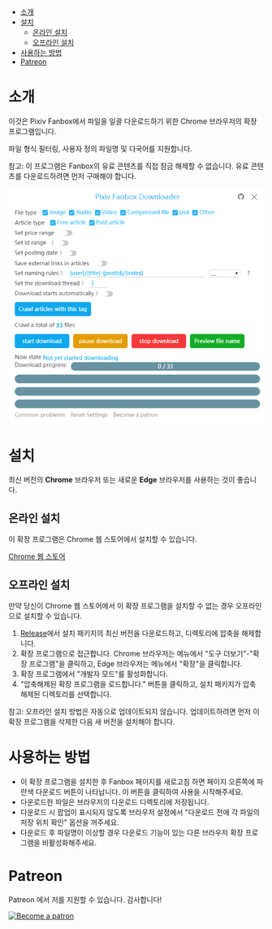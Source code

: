 <!-- TOC -->

- [소개](#소개)
- [설치](#설치)
  - [온라인 설치](#온라인-설치)
  - [오프라인 설치](#오프라인-설치)
- [사용하는 방법](#사용하는-방법)
- [Patreon](#patreon)

<!-- /TOC -->

# 소개

이것은 Pixiv Fanbox에서 파일을 일괄 다운로드하기 위한 Chrome 브라우저의 확장 프로그램입니다.

파일 형식 필터링, 사용자 정의 파일명 및 다국어를 지원합니다.

참고: 이 프로그램은 Fanbox의 유료 콘텐츠를 직접 잠금 해제할 수 없습니다. 유료 콘텐츠를 다운로드하려면 먼저 구매해야 합니다.

![screenshot](screenshot/ui2.png)

# 설치

최신 버전의 **Chrome** 브라우저 또는 새로운 **Edge** 브라우저를 사용하는 것이 좋습니다.

## 온라인 설치

이 확장 프로그램은 Chrome 웹 스토어에서 설치할 수 있습니다.

[Chrome 웹 스토어](https://chrome.google.com/webstore/detail/pixiv-fanbox-downloader/ihnfpdchjnmlehnoeffgcbakfmdjcckn)

## 오프라인 설치

만약 당신이 Chrome 웹 스토어에서 이 확장 프로그램을 설치할 수 없는 경우 오프라인으로 설치할 수 있습니다.

1. [Release](https://github.com/xuejianxianzun/PixivFanboxDownloader/releases)에서 설치 패키지의 최신 버전을 다운로드하고, 디렉토리에 압축을 해제합니다.
2. 확장 프로그램으로 접근합니다. Chrome 브라우저는 메뉴에서 "도구 더보기"-"확장 프로그램"을 클릭하고, Edge 브라우저는 메뉴에서 "확장"을 클릭합니다.
3. 확장 프로그램에서 "개발자 모드"를 활성화합니다.
4. "압축해제된 확장 프로그램을 로드합니다." 버튼을 클릭하고, 설치 패키지가 압축 해제된 디렉토리를 선택합니다.

참고: 오프라인 설치 방법은 자동으로 업데이트되지 않습니다. 업데이트하려면 먼저 이 확장 프로그램을 삭제한 다음 새 버전을 설치해야 합니다.

# 사용하는 방법

- 이 확장 프로그램을 설치한 후 Fanbox 페이지를 새로고침 하면 페이지 오른쪽에 파란색 다운로드 버튼이 나타납니다. 이 버튼을 클릭하여 사용을 시작해주세요.
- 다운로드한 파일은 브라우저의 다운로드 디렉토리에 저장됩니다.
- 다운로드 시 팝업이 표시되지 않도록 브라우저 설정에서 "다운로드 전에 각 파일의 저장 위치 확인" 옵션을 꺼주세요.
- 다운로드 후 파일명이 이상할 경우 다운로드 기능이 있는 다른 브라우저 확장 프로그램을 비활성화해주세요.

# Patreon

Patreon 에서 저를 지원할 수 있습니다. 감사합니다!

<a href='https://www.patreon.com/xuejianxianzun'><img src='https://c5.patreon.com/external/logo/become_a_patron_button.png' alt='Become a patron' width='140px' /></a>